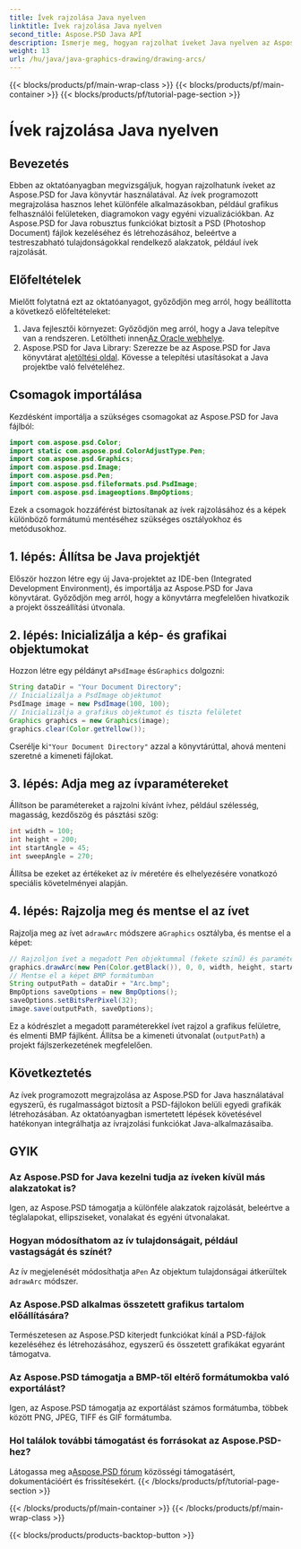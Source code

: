 ```yaml
---
title: Ívek rajzolása Java nyelven
linktitle: Ívek rajzolása Java nyelven
second_title: Aspose.PSD Java API
description: Ismerje meg, hogyan rajzolhat íveket Java nyelven az Aspose.PSD for Java segítségével. Lépésről lépésre bemutató oktatóprogram kódpéldákkal grafikus alkalmazásokhoz.
weight: 13
url: /hu/java/java-graphics-drawing/drawing-arcs/
---
```


{{< blocks/products/pf/main-wrap-class >}}
{{< blocks/products/pf/main-container >}}
{{< blocks/products/pf/tutorial-page-section >}}

# Ívek rajzolása Java nyelven

## Bevezetés
Ebben az oktatóanyagban megvizsgáljuk, hogyan rajzolhatunk íveket az Aspose.PSD for Java könyvtár használatával. Az ívek programozott megrajzolása hasznos lehet különféle alkalmazásokban, például grafikus felhasználói felületeken, diagramokon vagy egyéni vizualizációkban. Az Aspose.PSD for Java robusztus funkciókat biztosít a PSD (Photoshop Document) fájlok kezeléséhez és létrehozásához, beleértve a testreszabható tulajdonságokkal rendelkező alakzatok, például ívek rajzolását.
## Előfeltételek
Mielőtt folytatná ezt az oktatóanyagot, győződjön meg arról, hogy beállította a következő előfeltételeket:
1.  Java fejlesztői környezet: Győződjön meg arról, hogy a Java telepítve van a rendszeren. Letöltheti innen[Az Oracle webhelye](https://www.oracle.com/java/).
2.  Aspose.PSD for Java Library: Szerezze be az Aspose.PSD for Java könyvtárat a[letöltési oldal](https://releases.aspose.com/psd/java/). Kövesse a telepítési utasításokat a Java projektbe való felvételéhez.
## Csomagok importálása
Kezdésként importálja a szükséges csomagokat az Aspose.PSD for Java fájlból:
```java
import com.aspose.psd.Color;
import static com.aspose.psd.ColorAdjustType.Pen;
import com.aspose.psd.Graphics;
import com.aspose.psd.Image;
import com.aspose.psd.Pen;
import com.aspose.psd.fileformats.psd.PsdImage;
import com.aspose.psd.imageoptions.BmpOptions;
```
Ezek a csomagok hozzáférést biztosítanak az ívek rajzolásához és a képek különböző formátumú mentéséhez szükséges osztályokhoz és metódusokhoz.
## 1. lépés: Állítsa be Java projektjét
Először hozzon létre egy új Java-projektet az IDE-ben (Integrated Development Environment), és importálja az Aspose.PSD for Java könyvtárat. Győződjön meg arról, hogy a könyvtárra megfelelően hivatkozik a projekt összeállítási útvonala.
## 2. lépés: Inicializálja a kép- és grafikai objektumokat
 Hozzon létre egy példányt a`PsdImage` és`Graphics` dolgozni:
```java
String dataDir = "Your Document Directory";
// Inicializálja a PsdImage objektumot
PsdImage image = new PsdImage(100, 100);
// Inicializálja a grafikus objektumot és tiszta felületet
Graphics graphics = new Graphics(image);
graphics.clear(Color.getYellow());
```
 Cserélje ki`"Your Document Directory"` azzal a könyvtárúttal, ahová menteni szeretné a kimeneti fájlokat.
## 3. lépés: Adja meg az ívparamétereket
Állítson be paramétereket a rajzolni kívánt ívhez, például szélesség, magasság, kezdőszög és pásztási szög:
```java
int width = 100;
int height = 200;
int startAngle = 45;
int sweepAngle = 270;
```
Állítsa be ezeket az értékeket az ív méretére és elhelyezésére vonatkozó speciális követelményei alapján.
## 4. lépés: Rajzolja meg és mentse el az ívet
 Rajzolja meg az ívet a`drawArc` módszere a`Graphics` osztályba, és mentse el a képet:
```java
// Rajzoljon ívet a megadott Pen objektummal (fekete színű) és paraméterekkel
graphics.drawArc(new Pen(Color.getBlack()), 0, 0, width, height, startAngle, sweepAngle);
// Mentse el a képet BMP formátumban
String outputPath = dataDir + "Arc.bmp";
BmpOptions saveOptions = new BmpOptions();
saveOptions.setBitsPerPixel(32);
image.save(outputPath, saveOptions);
```
Ez a kódrészlet a megadott paraméterekkel ívet rajzol a grafikus felületre, és elmenti BMP fájlként. Állítsa be a kimeneti útvonalat (`outputPath`) a projekt fájlszerkezetének megfelelően.

## Következtetés
Az ívek programozott megrajzolása az Aspose.PSD for Java használatával egyszerű, és rugalmasságot biztosít a PSD-fájlokon belüli egyedi grafikák létrehozásában. Az oktatóanyagban ismertetett lépések követésével hatékonyan integrálhatja az ívrajzolási funkciókat Java-alkalmazásaiba.

## GYIK
### Az Aspose.PSD for Java kezelni tudja az íveken kívül más alakzatokat is?
Igen, az Aspose.PSD támogatja a különféle alakzatok rajzolását, beleértve a téglalapokat, ellipsziseket, vonalakat és egyéni útvonalakat.
### Hogyan módosíthatom az ív tulajdonságait, például vastagságát és színét?
 Az ív megjelenését módosíthatja a`Pen` Az objektum tulajdonságai átkerültek a`drawArc` módszer.
### Az Aspose.PSD alkalmas összetett grafikus tartalom előállítására?
Természetesen az Aspose.PSD kiterjedt funkciókat kínál a PSD-fájlok kezeléséhez és létrehozásához, egyszerű és összetett grafikákat egyaránt támogatva.
### Az Aspose.PSD támogatja a BMP-től eltérő formátumokba való exportálást?
Igen, az Aspose.PSD támogatja az exportálást számos formátumba, többek között PNG, JPEG, TIFF és GIF formátumba.
### Hol találok további támogatást és forrásokat az Aspose.PSD-hez?
 Látogassa meg a[Aspose.PSD fórum](https://forum.aspose.com/c/psd/34) közösségi támogatásért, dokumentációért és frissítésekért.
{{< /blocks/products/pf/tutorial-page-section >}}

{{< /blocks/products/pf/main-container >}}
{{< /blocks/products/pf/main-wrap-class >}}

{{< blocks/products/products-backtop-button >}}
